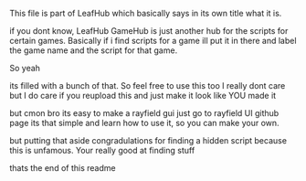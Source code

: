 This file is part of LeafHub which basically
says in its own title what it is.

if you dont know, LeafHub GameHub is just another hub
for the scripts for certain games. Basically if
i find scripts for a game ill put it in there and label
the game name and the script for that game.

So yeah

its filled with a bunch of that. So feel free to use this too
I really dont care but I do care if you
reupload this and just make it look like
YOU made it

but cmon bro its easy to make a rayfield gui
just go to rayfield UI github page its that simple and learn
how to use it, so you can make your own.

but putting that aside congradulations for finding a hidden
script because this is unfamous. Your really good at finding stuff

thats the end of this readme

